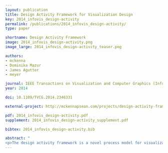 ```yaml
---
layout: publication
title: Design Activity Framework for Visualization Design
key: 2014_infovis_design-activity
permalink: /publications/2014_infovis_design-activity/
type: paper

shortname: Design Activity Framework
image: 2014_infovis_design-activity.png
image_large: 2014_infovis_design-activity_teaser.png

authors:
- mckenna
- Dominika Mazur
- James Agutter
- meyer

journal: IEEE Transactions on Visualization and Computer Graphics (InfoVis ’14), 20(12), pp. 2191-2200
year: 2014

doi: 10.1109/TVCG.2014.2346331

external-project: http://mckennapsean.com/projects/design-activity-framework/

pdf: 2014_infovis_design-activity.pdf
supplement: 2014_infovis_design-activity_supplement.pdf

bibtex: 2014_infovis_design-activity.bib

abstract: "
<p>The design activity framework is a novel process model for visualization design, where overlapping design activities are composed of motivations, methods, and outcomes. Its purpose is to try and more completely capture the complex nature of design. To strengthen the framework, we provide a list of exemplar methods and how they overlap among these activities. This framework is the result of reflective discussions from a collaboration on a visualization redesign project, so we provide the details of this project to ground the framework in a real-world design process.</p>"
---
```

